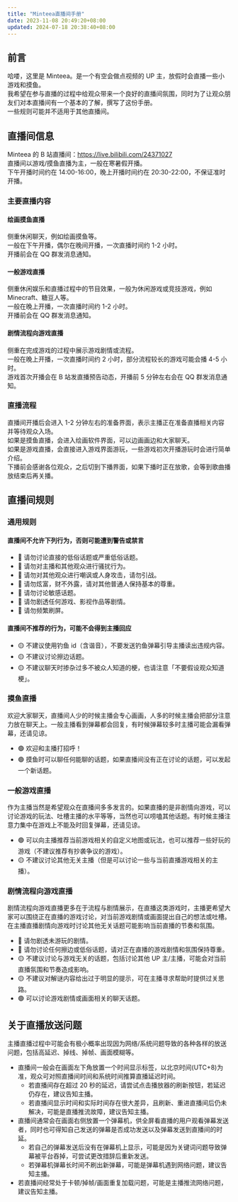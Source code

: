 ```yaml
---
title: "Minteea直播间手册"
date: 2023-11-08 20:49:20+08:00
updated: 2024-07-18 20:38:40+08:00
---
```


## 前言

哈喽，这里是 Minteea。是一个有空会做点视频的 UP 主，放假时会直播一些小游戏和摸鱼。  
我希望在参与直播的过程中给观众带来一个良好的直播间氛围，同时为了让观众朋友们对本直播间有一个基本的了解，撰写了这份手册。  
一些规则可能并不适用于其他直播间。

## 直播间信息

Minteea 的 B 站直播间：<https://live.bilibili.com/24371027>  
直播间以游戏/摸鱼直播为主，一般在寒暑假开播。  
下午开播时间约在 14:00-16:00，晚上开播时间约在 20:30-22:00，不保证准时开播。

### 主要直播内容

#### 绘画摸鱼直播

侧重休闲聊天，例如绘画摸鱼等。  
一般在下午开播，偶尔在晚间开播，一次直播时间约 1-2 小时。  
开播前会在 QQ 群发消息通知。

#### 一般游戏直播

侧重休闲娱乐和直播过程中的节目效果，一般为休闲游戏或竞技游戏，例如 Minecraft、糖豆人等。  
一般在晚上开播，一次直播时间约 1-2 小时。  
开播前会在 QQ 群发消息通知。

#### 剧情流程向游戏直播

侧重在完成游戏的过程中展示游戏剧情或流程。  
一般在晚上开播，一次直播时间约 2 小时，部分流程较长的游戏可能会播 4-5 小时。  
游戏首次开播会在 B 站发直播预告动态，开播前 5 分钟左右会在 QQ 群发消息通知。

### 直播流程

直播间开播后会进入 1-2 分钟左右的准备界面，表示主播正在准备直播相关内容并等待观众入场。  
如果是摸鱼直播，会进入绘画软件界面，可以边画画边和大家聊天。  
如果是游戏直播，会直接进入游戏界面游玩，一些游戏初次开播游玩时会进行简单介绍。  
下播前会感谢各位观众，之后切到下播界面，如果下播时正在放歌，会等到歌曲播放结束后再关播。

## 直播间规则

### 通用规则

#### 直播间不允许下列行为，否则可能遭到警告或禁言

- 🔴 请勿讨论直接的低俗话题或严重低俗话题。
- 🔴 请勿对主播和其他观众进行骚扰行为。
- 🔴 请勿对其他观众进行嘲讽或人身攻击，请勿引战。
- 🔴 请勿炫富，财不外露，请对其他普通人保持基本的尊重。
- 🔴 请勿讨论敏感话题。
- 🔴 请勿剧透任何游戏、影视作品等剧情。
- 🔴 请勿频繁刷屏。

#### 直播间不推荐的行为，可能不会得到主播回应

- 🟡 不建议使用钓鱼 id（含谐音），不要发送钓鱼弹幕引导主播读出违规内容。
- 🟡 不建议讨论擦边话题。
- 🟡 不建议聊天时掺杂过多不被众人知道的梗，也请注意「不要假设观众知道梗」。

### 摸鱼直播

欢迎大家聊天，直播间人少的时候主播会专心画画，人多的时候主播会把部分注意力放在聊天上。一般主播看到弹幕都会回复，有时候弹幕较多时主播可能会漏看弹幕，还请见谅。

- 🟢 欢迎和主播打招呼！
- 🟢 摸鱼时可以聊任何能聊的话题，如果直播间没有正在讨论的话题，可以发起一个新话题。

### 一般游戏直播

作为主播当然是希望观众在直播间多多发言的。如果直播的是非剧情向游戏，可以讨论游戏的玩法、吐槽主播的水平等等，当然也可以唠嗑其他话题。有时候主播注意力集中在游戏上不能及时回复弹幕，还请见谅。

- 🟢 可以向主播推荐当前游戏相关的自定义地图或玩法，也可以推荐一些好玩的游戏（不建议推荐有抄袭争议的游戏）。
- 🟡 不建议讨论其他无关主播（但是可以讨论一些与当前直播游戏相关的主播）。

### 剧情流程向游戏直播

剧情流程向游戏直播更多在于流程与剧情展示，在直播这类游戏时，主播更希望大家可以围绕正在直播的游戏讨论，对当前游戏剧情或画面提出自己的想法或吐槽。在主播直播剧情向游戏时讨论其他无关话题可能影响当前直播的节奏和氛围。

- 🔴 请勿剧透未游玩的剧情。
- 🔴 请勿讨论任何擦边或低俗话题，请对正在直播的游戏剧情和氛围保持尊重。
- 🟡 不建议讨论与游戏无关的话题，包括讨论其他 UP 主/主播，可能会对当前直播氛围和节奏造成影响。
- 🟡 不建议对解谜内容给出过于明显的提示，可在主播寻求帮助时提供过关思路。
- 🟢 可以讨论游戏剧情或画面相关的聊天话题。

## 关于直播放送问题

主播直播过程中可能会有极小概率出现因为网络/系统问题导致的各种各样的放送问题，包括高延迟、掉线、掉帧、画面模糊等。

- 直播间一般会在画面左下角放置一个时间显示标签，以北京时间(UTC+8)为准，观众可对照直播间时间和系统时间推算直播延迟时间。
  - 若直播间存在超过 20 秒的延迟，请尝试点击播放器的刷新按钮，若延迟仍存在，建议告知主播。
  - 若直播间显示时间和实际时间存在很大差异，且刷新、重进直播间后仍未解决，可能是直播推流故障，建议告知主播。
- 直播间通常会在画面右侧放置一个弹幕机，供全屏看直播的用户观看弹幕发送者，同时也可得知自己发送的弹幕是否成功发送以及弹幕发送到直播间的时延。
  - 若自己的弹幕发送后没有在弹幕机上显示，可能是因为关键词问题导致弹幕被平台吞掉，可尝试更改措辞后重新发送。
  - 若弹幕机弹幕长时间不刷出新弹幕，可能是弹幕机遇到网络问题，建议告知主播。
- 若直播间经常处于卡顿/掉帧/画面重复加载问题，可能是主播推流网络问题，建议告知主播。
